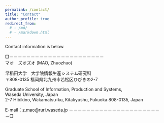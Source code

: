 ```yaml
---
permalink: /contact/
title: "Contact"
author_profile: true
redirect_from: 
  # - /md/
  # - /markdown.html
---
```


Contact information is below.

□－－－－－－－－－－－－－－－－－－－－－－  
マオ　ズオズオ (MAO, Zhuozhuo)  

早稲田大学　大学院情報生産システム研究科  
〒808-0135 福岡県北九州市若松区ひびきの2-7  

Graduate School of Information, Production and Systems,  
Waseda University, Japan  
2-7 Hibikino, Wakamatsu-ku, Kitakyushu, Fukuoka
808-0135, Japan  

E-mail：<a href="mailto:z.mao@ruri.waseda.jp">z.mao@ruri.waseda.jp </a> 
－－－－－－－－－－－－－－－－－－－－－－□  
